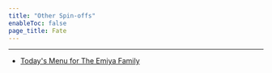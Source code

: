 ```yaml
---
title: "Other Spin-offs"
enableToc: false
page_title: Fate
---
```

***

-  <a href="https://anilist.co/anime/100855/Todays-Menu-for-the-Emiya-Family/" target="_blank" rel="noopener"><span>Today's Menu for The Emiya Family</span> </a>

